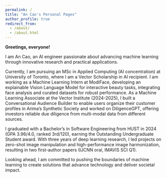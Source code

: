 ```yaml
---
permalink: /
title: "An Cao's Personal Pages"
author_profile: true
redirect_from: 
  - /about/
  - /about.html
---
```


**Greetings, everyone!**

I am An Cao, an AI engineer passionate about advancing machine learning through innovative research and practical applications.

Currently, I am pursuing an MSc in Applied Computing (AI concentration) at University of Toronto, where I am a Vector Scholarship in AI recipient. I am working as a Machine Learning Intern at ModiFace, developing an explainable Vision Language Model for interactive beauty tasks, integrating face analysis and curated datasets for robust performance. As a Machine Learning Associate at the Vector Institute (2024-2025), I built a Conversational Audience Builder to enable users organize their customer profiles in Arima’s Synthetic Society and worked on DiligenceGPT, offering investors reliable due diligence from multi-modal data from different sources.

I graduated with a Bachelor’s in Software Engineering from HUST in 2024 (GPA 3.96/4.0, ranked 3rd/120), earning the Outstanding Undergraduate Student award. With three years of deep learning research, I led projects on zero-shot image manipulation and high-performance image harmonization, resulting in two first-author papers (IJCNN oral, IMAVIS SCI Q1). 

Looking ahead, I am committed to pushing the boundaries of machine learning to create solutions that advance technology and deliver societal impact.